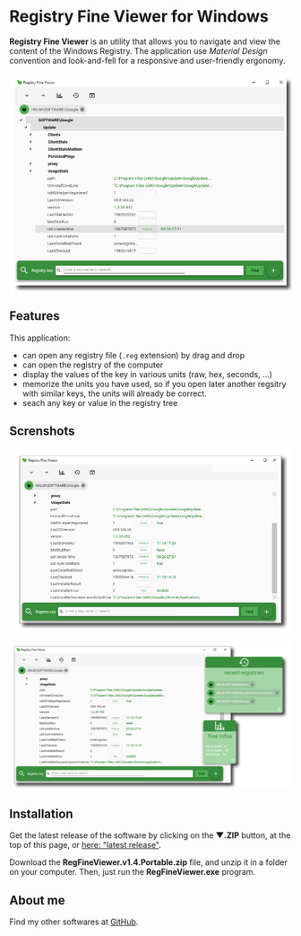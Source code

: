 # Registry Fine Viewer for Windows

**Registry Fine Viewer** is an utility that allows you to navigate and view the content of the Windows Registry.
The application use _Material Design_ convention and look-and-fell for a responsive and user-friendly ergonomy.

![Screenshot](images/RegFineViewer_1.png)

## Features

This application:
- can open any registry file (`.reg` extension) by drag and drop
- can open the registry of the computer
- display the values of the key in various units (raw, hex, seconds, ...)
- memorize the units you have used, so if you open later another regsitry with similar keys, the units will already be correct.
- seach any key or value in the registry tree


## Screnshots

![Screenshot](images/RegFineViewer_2.png)

![Screenshot](images/RegFineViewer_3.png)


## Installation

Get the latest release of the software by clicking on the **▼.ZIP** button, at the top of this page, or [here: "latest release"](https://github.com/Sphinkie/RegFineViewer/releases/latest).

Download the **RegFineViewer.v1.4.Portable.zip** file, and unzip it in a folder on your computer.
Then, just run the **RegFineViewer.exe** program.

## About me

Find my other softwares at [GitHub](https://sphinkie.github.io).


